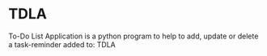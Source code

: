 # TDLA
To-Do List Application is a python program to help to add, update or delete a task-reminder added to: TDLA 
